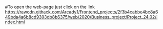 #To open the web-page just click on the link
https://rawcdn.githack.com/Arcady1/Frontend_projects/2f3b4cabbe4bc8a649bda4a6b8cd9303db8b6375/web/2020/Business_project/Project_24.02/index.html
